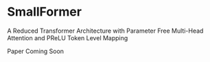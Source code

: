 # SmallFormer

A Reduced Transformer Architecture with Parameter Free Multi-Head Attention and PReLU Token Level Mapping

Paper Coming Soon
